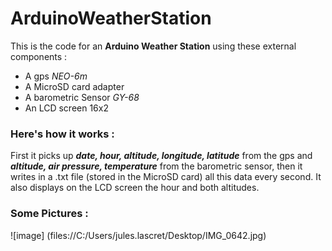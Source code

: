 # ArduinoWeatherStation

This is the code for an **Arduino Weather Station** using these external components :
- A gps *NEO-6m*
- A MicroSD card adapter
- A barometric Sensor *GY-68*
- An LCD screen 16x2

### Here's how it works :

First it picks up ***date, hour, altitude, longitude, latitude*** from the gps and ***altitude, air pressure, temperature*** from the barometric sensor, then it
writes in a .txt file (stored in the MicroSD card) all this data every second. It also displays on the LCD screen the hour and both altitudes.

### Some Pictures :

![image] (files://C:/Users/jules.lascret/Desktop/IMG_0642.jpg)
